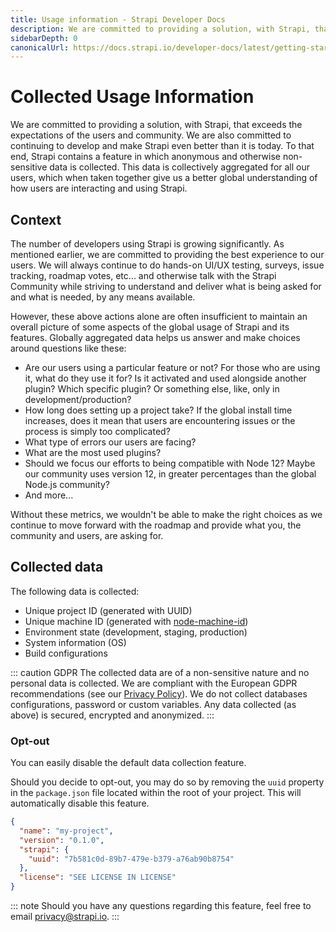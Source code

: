 ```yaml
---
title: Usage information - Strapi Developer Docs
description: We are committed to providing a solution, with Strapi, that exceeds the expectations of the users and community. We are also committed to continuing to develop and make Strapi even better than it is today.
sidebarDepth: 0
canonicalUrl: https://docs.strapi.io/developer-docs/latest/getting-started/usage-information.html
---
```


# Collected Usage Information

We are committed to providing a solution, with Strapi, that exceeds the expectations of the users and community. We are also committed to continuing to develop and make Strapi even better than it is today. To that end, Strapi contains a feature in which anonymous and otherwise non-sensitive data is collected. This data is collectively aggregated for all our users, which when taken together give us a better global understanding of how users are interacting and using Strapi.

## Context

The number of developers using Strapi is growing significantly. As mentioned earlier, we are committed to providing the best experience to our users. We will always continue to do hands-on UI/UX testing, surveys, issue tracking, roadmap votes, etc... and otherwise talk with the Strapi Community while striving to understand and deliver what is being asked for and what is needed, by any means available.

However, these above actions alone are often insufficient to maintain an overall picture of some aspects of the global usage of Strapi and its features. Globally aggregated data helps us answer and make choices around questions like these:

- Are our users using a particular feature or not? For those who are using it, what do they use it for? Is it activated and used alongside another plugin? Which specific plugin? Or something else, like, only in development/production?
- How long does setting up a project take? If the global install time increases, does it mean that users are encountering issues or the process is simply too complicated?
- What type of errors our users are facing?
- What are the most used plugins?
- Should we focus our efforts to being compatible with Node 12? Maybe our community uses version 12, in greater percentages than the global Node.js community?
- And more...

Without these metrics, we wouldn't be able to make the right choices as we continue to move forward with the roadmap and provide what you, the community and users, are asking for.

## Collected data

The following data is collected:

- Unique project ID (generated with UUID)
- Unique machine ID (generated with [node-machine-id](https://www.npmjs.com/package/node-machine-id))
- Environment state (development, staging, production)
- System information (OS)
- Build configurations

::: caution GDPR
The collected data are of a non-sensitive nature and no personal data is collected. We are compliant with the European GDPR recommendations (see our [Privacy Policy](https://strapi.io/privacy)). We do not collect databases configurations, password or custom variables. Any data collected (as above) is secured, encrypted and anonymized.
:::

### Opt-out

You can easily disable the default data collection feature.

Should you decide to opt-out, you may do so by removing the `uuid` property in the `package.json` file located within the root of your project. This will automatically disable this feature.

```json
{
  "name": "my-project",
  "version": "0.1.0",
  "strapi": {
    "uuid": "7b581c0d-89b7-479e-b379-a76ab90b8754"
  },
  "license": "SEE LICENSE IN LICENSE"
}
```

::: note
Should you have any questions regarding this feature, feel free to email [privacy@strapi.io](mailto:privacy@strapi.io).
:::
